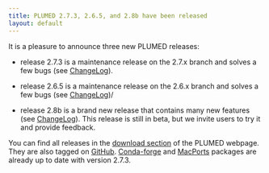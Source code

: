 ```yaml
---
title: PLUMED 2.7.3, 2.6.5, and 2.8b have been released 
layout: default
---
```


It is a pleasure to announce three new PLUMED releases:

- release 2.7.3 is a maintenance release on the 2.7.x branch and solves a few bugs (see [ChangeLog](https://www.plumed.org/doc-v2.7/user-doc/html/_c_h_a_n_g_e_s-2-7.html)).

- release 2.6.5 is a maintenance release on the 2.6.x branch and solves a few bugs (see [ChangeLog](https://www.plumed.org/doc-v2.7/user-doc/html/_c_h_a_n_g_e_s-2-6.html))/

- release 2.8b is a brand new release that contains many new features (see [ChangeLog](https://www.plumed.org/doc-v2.8/user-doc/html/_c_h_a_n_g_e_s-2-8.html)). This release is still in beta, but we invite users to try it and provide feedback.

You can find all releases in the [download section](https://www.plumed.org/download) of the PLUMED webpage. They are also tagged on [GitHub](https://github.com/plumed/plumed2/tags). [Conda-forge](https://anaconda.org/conda-forge/plumed) and [MacPorts](https://ports.macports.org/port/plumed/) packages are already up to date with version 2.7.3.
